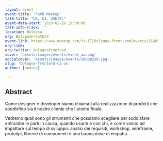 ```yaml
---
layout: event
event-title: "FeVR Meetup"
talk-title: "UX, UI, USE(R)"
event-date-start: 2020-02-20 19:00:00
talk-info-track: ''
location: Bologna
org: BolognaFrontEnd
event-link: https://www.meetup.com/it-IT/Bologna-front-end/events/268651391/
org-link: 
org-twitter: bolognafrontend
cover: 'assets/images/events/event_ux.png'
socialcover: 'assets/images/events/20200220.jpg'
slug: 'bologna-frontend-ui-ux'
author: [andrea]

---
```

## Abstract
Come designer e developer siamo chiamati alla realizzazione di prodotti che soddisfino sia il nostro cliente che l'utente finale.

Vedremo quali sono gli strumenti che possiamo scegliere per soddisfare entrambe le parti in causa, quando usarle e con chi, e come vanno ad impattare sul tempo di sviluppo: analisi dei requisiti, workshop, wireframe, prototipi, librerie di componenti e una buona dose di empatia.

